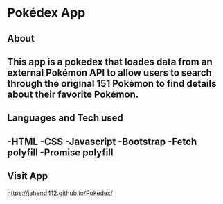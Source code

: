 # Pokédex App

## About
This app is a pokedex that loades data from an external Pokémon API to allow users to search through the original 151 Pokémon to find details about their favorite Pokémon.
---------------------

##  Languages and Tech used
 -HTML
 -CSS
 -Javascript
 -Bootstrap
 -Fetch polyfill
 -Promise polyfill
---------------------

## Visit App 
https://jahend412.github.io/Pokedex/
